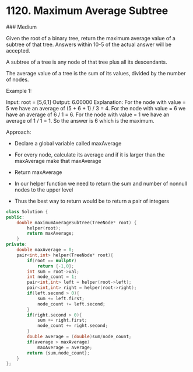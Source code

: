 # 1120. Maximum Average Subtree
### Medium

Given the root of a binary tree, return the maximum average value of a subtree of that tree. Answers within 10-5 of the actual answer will be accepted.

A subtree of a tree is any node of that tree plus all its descendants.

The average value of a tree is the sum of its values, divided by the number of nodes.

 

Example 1:

Input: root = [5,6,1]
Output: 6.00000
Explanation: 
For the node with value = 5 we have an average of (5 + 6 + 1) / 3 = 4.
For the node with value = 6 we have an average of 6 / 1 = 6.
For the node with value = 1 we have an average of 1 / 1 = 1.
So the answer is 6 which is the maximum.

Approach:
* Declare a global variable called maxAverage
* For every node, calculate its average and if it is larger than the maxAverage make that maxAverage
* Return maxAverage

* In our helper function we need to return the sum and number of nonnull nodes to the upper level
* Thus the best way to return would be to return a pair of integers
```cpp
class Solution {
public:
    double maximumAverageSubtree(TreeNode* root) {
        helper(root);
        return maxAverage;
    }
private:
    double maxAverage = 0;
    pair<int,int> helper(TreeNode* root){
        if(root == nullptr)
            return {-1,0};
        int sum = root->val;
        int node_count = 1;
        pair<int,int> left = helper(root->left);
        pair<int,int> right = helper(root->right);
        if(left.second > 0){
            sum += left.first;
            node_count += left.second;
        }
        if(right.second > 0){
            sum += right.first;
            node_count += right.second;
        }
        double average = (double)sum/node_count;
        if(average > maxAverage)
            maxAverage = average;
        return {sum,node_count};
    }
};
```